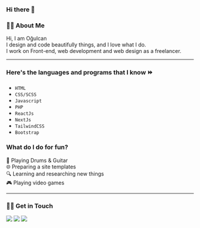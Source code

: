 ### Hi there 👋


### 🧑‍💻 About Me

  Hi, I am Oğulcan <br/>
  I design and code beautifully things, and I love what I do. <br/>
  I work on Front-end, web development and web design as a freelancer.
  
  <hr/>
  
### Here's the languages and programs that I know ⏩ 
- `HTML`
- `CSS/SCSS`
- `Javascript`
- `PHP`
- `ReactJs`
- `NextJs`
- `TailwindCSS`
- `Bootstrap`

### What do I do for fun?
🎵 Playing Drums & Guitar <br/>
🌐 Preparing a site templates <br/>
🔍 Learning and researching new things <br/>
🎮 Playing video games <br/>
<hr>

### 🙋‍♂️ Get in Touch 
<p>
<a href="mailto:cancevdev@gmail.com"><img src="https://img.shields.io/badge/-cancevdev@gmail.com-171717?logo=gmail&logoColor=EA4335"></a>
<a href="https://cevdev.site/"><img src="https://img.shields.io/badge/-cevdev.site-171717"></a>
<a href="https://www.linkedin.com/in/o%C4%9Fulcan-%C3%A7evik-3ba1961b3/"><img src="https://img.shields.io/badge/-Linkedin-171717?logo=linkedin&logoColor=0077B5"></a>
</p>

